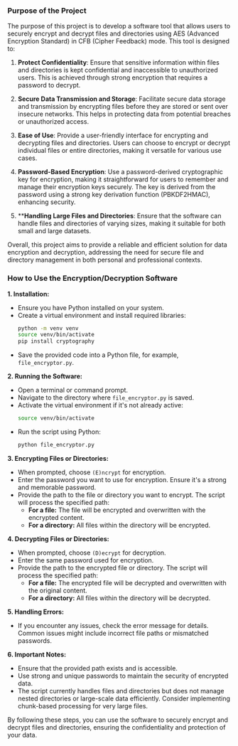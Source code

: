 ### Purpose of the Project

The purpose of this project is to develop a software tool that allows users to securely encrypt and decrypt files and directories using AES (Advanced Encryption Standard) in CFB (Cipher Feedback) mode. This tool is designed to:

1. **Protect Confidentiality**: Ensure that sensitive information within files and directories is kept confidential and inaccessible to unauthorized users. This is achieved through strong encryption that requires a password to decrypt.

2. **Secure Data Transmission and Storage**: Facilitate secure data storage and transmission by encrypting files before they are stored or sent over insecure networks. This helps in protecting data from potential breaches or unauthorized access.

3. **Ease of Use**: Provide a user-friendly interface for encrypting and decrypting files and directories. Users can choose to encrypt or decrypt individual files or entire directories, making it versatile for various use cases.

4. **Password-Based Encryption**: Use a password-derived cryptographic key for encryption, making it straightforward for users to remember and manage their encryption keys securely. The key is derived from the password using a strong key derivation function (PBKDF2HMAC), enhancing security.

5. ****Handling Large Files and Directories**: Ensure that the software can handle files and directories of varying sizes, making it suitable for both small and large datasets.

Overall, this project aims to provide a reliable and efficient solution for data encryption and decryption, addressing the need for secure file and directory management in both personal and professional contexts.


### How to Use the Encryption/Decryption Software

**1. Installation:**
   - Ensure you have Python installed on your system.
   - Create a virtual environment and install required libraries:
     ```bash
     python -m venv venv
     source venv/bin/activate
     pip install cryptography
     ```
   - Save the provided code into a Python file, for example, `file_encryptor.py`.

**2. Running the Software:**
   - Open a terminal or command prompt.
   - Navigate to the directory where `file_encryptor.py` is saved.
   - Activate the virtual environment if it's not already active:
     ```bash
     source venv/bin/activate
     ```
   - Run the script using Python:
     ```bash
     python file_encryptor.py
     ```

**3. Encrypting Files or Directories:**
   - When prompted, choose `(E)ncrypt` for encryption.
   - Enter the password you want to use for encryption. Ensure it's a strong and memorable password.
   - Provide the path to the file or directory you want to encrypt. The script will process the specified path:
     - **For a file:** The file will be encrypted and overwritten with the encrypted content.
     - **For a directory:** All files within the directory will be encrypted.

**4. Decrypting Files or Directories:**
   - When prompted, choose `(D)ecrypt` for decryption.
   - Enter the same password used for encryption.
   - Provide the path to the encrypted file or directory. The script will process the specified path:
     - **For a file:** The encrypted file will be decrypted and overwritten with the original content.
     - **For a directory:** All files within the directory will be decrypted.

**5. Handling Errors:**
   - If you encounter any issues, check the error message for details. Common issues might include incorrect file paths or mismatched passwords.

**6. Important Notes:**
   - Ensure that the provided path exists and is accessible.
   - Use strong and unique passwords to maintain the security of encrypted data.
   - The script currently handles files and directories but does not manage nested directories or large-scale data efficiently. Consider implementing chunk-based processing for very large files.

By following these steps, you can use the software to securely encrypt and decrypt files and directories, ensuring the confidentiality and protection of your data.
